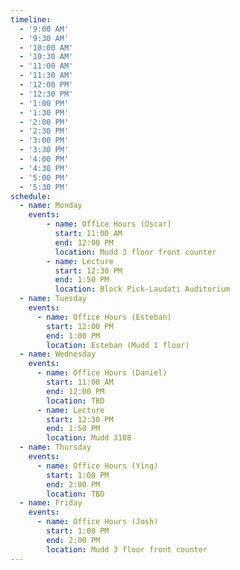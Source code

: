 ```yaml
---
timeline:
  - '9:00 AM'
  - '9:30 AM'
  - '10:00 AM'
  - '10:30 AM'
  - '11:00 AM'
  - '11:30 AM'
  - '12:00 PM'
  - '12:30 PM'
  - '1:00 PM'
  - '1:30 PM'
  - '2:00 PM'
  - '2:30 PM'
  - '3:00 PM'
  - '3:30 PM'
  - '4:00 PM'
  - '4:30 PM'
  - '5:00 PM'
  - '5:30 PM'
schedule:
  - name: Monday
    events:
        - name: Office Hours (Oscar)
          start: 11:00 AM
          end: 12:00 PM
          location: Mudd 3 floor front counter
        - name: Lecture
          start: 12:30 PM
          end: 1:50 PM
          location: Block Pick-Laudati Auditorium
  - name: Tuesday
    events:
      - name: Office Hours (Esteban)
        start: 12:00 PM
        end: 1:00 PM
        location: Esteban (Mudd 1 floor)
  - name: Wednesday
    events:
      - name: Office Hours (Daniel)
        start: 11:00 AM
        end: 12:00 PM
        location: TBD
      - name: Lecture
        start: 12:30 PM
        end: 1:50 PM
        location: Mudd 3108
  - name: Thursday
    events:
      - name: Office Hours (Ying)
        start: 1:00 PM
        end: 2:00 PM
        location: TBD
  - name: Friday
    events:
      - name: Office Hours (Josh)
        start: 1:00 PM
        end: 2:00 PM
        location: Mudd 3 floor front counter
---
```

